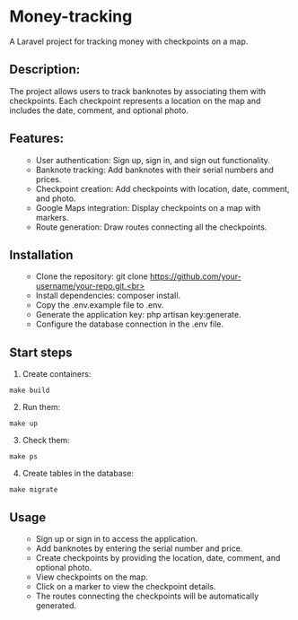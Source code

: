 <h1 >Money-tracking</h1>
  <p> A Laravel project for tracking money with checkpoints on a map.
 <h2>Description:</h2>
  <p>The project allows users to track banknotes by associating them with checkpoints. Each checkpoint represents a location on the map and includes the date, comment, and optional photo.</p>
<h2>Features:</h2>
<ul>

- User authentication: Sign up, sign in, and sign out functionality.
- Banknote tracking: Add banknotes with their serial numbers and prices.
- Checkpoint creation: Add checkpoints with location, date, comment, and photo.
- Google Maps integration: Display checkpoints on a map with markers.
- Route generation: Draw routes connecting all the checkpoints.
</ul>

<h2> Installation </h2>
<ul>

- Clone the repository: git clone https://github.com/your-username/your-repo.git.<br>
- Install dependencies: composer install.<br>
- Copy the .env.example file to .env.<br>
- Generate the application key: php artisan key:generate.<br>
- Configure the database connection in the .env file.<br>
</ul>

<h2> Start steps</h2>

1. Create containers:

```make build```

2. Run them:

```make up```

3. Check them:

```make ps```

4. Create tables in the database:

```make migrate```

<h2>Usage </h2>
<ul>

- Sign up or sign in to access the application.<br>
- Add banknotes by entering the serial number and price.<br>
- Create checkpoints by providing the location, date, comment, and optional photo.<br>
- View checkpoints on the map.<br>
- Click on a marker to view the checkpoint details.<br>
- The routes connecting the checkpoints will be automatically generated.<br>
</ul>
